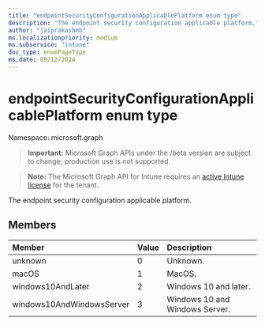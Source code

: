 ```yaml
---
title: "endpointSecurityConfigurationApplicablePlatform enum type"
description: "The endpoint security configuration applicable platform."
author: "jaiprakashmb"
ms.localizationpriority: medium
ms.subservice: "intune"
doc_type: enumPageType
ms.date: 09/12/2024
---
```


# endpointSecurityConfigurationApplicablePlatform enum type

Namespace: microsoft.graph

> **Important:** Microsoft Graph APIs under the /beta version are subject to change; production use is not supported.

> **Note:** The Microsoft Graph API for Intune requires an [active Intune license](https://go.microsoft.com/fwlink/?linkid=839381) for the tenant.

The endpoint security configuration applicable platform.

## Members
|Member|Value|Description|
|:---|:---|:---|
|unknown|0|Unknown.|
|macOS|1|MacOS.|
|windows10AndLater|2|Windows 10 and later.|
|windows10AndWindowsServer|3|Windows 10 and Windows Server.|
